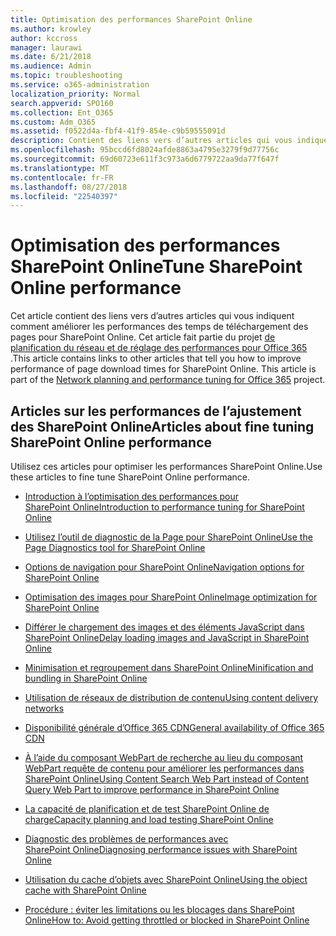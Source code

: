 ```yaml
---
title: Optimisation des performances SharePoint Online
ms.author: krowley
author: kccross
manager: laurawi
ms.date: 6/21/2018
ms.audience: Admin
ms.topic: troubleshooting
ms.service: o365-administration
localization_priority: Normal
search.appverid: SPO160
ms.collection: Ent_O365
ms.custom: Adm_O365
ms.assetid: f0522d4a-fbf4-41f9-854e-c9b59555091d
description: Contient des liens vers d’autres articles qui vous indiquent comment améliorer les performances des temps de téléchargement des pages pour SharePoint Online.
ms.openlocfilehash: 95bccd6fd8024afde8863a4795e3279f9d77756c
ms.sourcegitcommit: 69d60723e611f3c973a6d6779722aa9da77f647f
ms.translationtype: MT
ms.contentlocale: fr-FR
ms.lasthandoff: 08/27/2018
ms.locfileid: "22540397"
---
```

# <a name="tune-sharepoint-online-performance"></a><span data-ttu-id="e1f3c-103">Optimisation des performances SharePoint Online</span><span class="sxs-lookup"><span data-stu-id="e1f3c-103">Tune SharePoint Online performance</span></span>

<span data-ttu-id="e1f3c-p101">Cet article contient des liens vers d’autres articles qui vous indiquent comment améliorer les performances des temps de téléchargement des pages pour SharePoint Online. Cet article fait partie du projet [de planification du réseau et de réglage des performances pour Office 365](https://aka.ms/tune) .</span><span class="sxs-lookup"><span data-stu-id="e1f3c-p101">This article contains links to other articles that tell you how to improve performance of page download times for SharePoint Online. This article is part of the [Network planning and performance tuning for Office 365](https://aka.ms/tune) project.</span></span>
   
## <a name="articles-about-fine-tuning-sharepoint-online-performance"></a><span data-ttu-id="e1f3c-106">Articles sur les performances de l’ajustement des SharePoint Online</span><span class="sxs-lookup"><span data-stu-id="e1f3c-106">Articles about fine tuning SharePoint Online performance</span></span>

<span data-ttu-id="e1f3c-107">Utilisez ces articles pour optimiser les performances SharePoint Online.</span><span class="sxs-lookup"><span data-stu-id="e1f3c-107">Use these articles to fine tune SharePoint Online performance.</span></span>
  
- [<span data-ttu-id="e1f3c-108">Introduction à l’optimisation des performances pour SharePoint Online</span><span class="sxs-lookup"><span data-stu-id="e1f3c-108">Introduction to performance tuning for SharePoint Online</span></span>](introduction-to-performance-tuning-for-sharepoint-online.md)
    
- [<span data-ttu-id="e1f3c-109">Utilisez l’outil de diagnostic de la Page pour SharePoint Online</span><span class="sxs-lookup"><span data-stu-id="e1f3c-109">Use the Page Diagnostics tool for SharePoint Online</span></span>](page-diagnostics-for-spo.md)
    
- [<span data-ttu-id="e1f3c-110">Options de navigation pour SharePoint Online</span><span class="sxs-lookup"><span data-stu-id="e1f3c-110">Navigation options for SharePoint Online</span></span>](navigation-options-for-sharepoint-online.md)
    
- [<span data-ttu-id="e1f3c-111">Optimisation des images pour SharePoint Online</span><span class="sxs-lookup"><span data-stu-id="e1f3c-111">Image optimization for SharePoint Online</span></span>](image-optimization-for-sharepoint-online.md)
    
- [<span data-ttu-id="e1f3c-112">Différer le chargement des images et des éléments JavaScript dans SharePoint Online</span><span class="sxs-lookup"><span data-stu-id="e1f3c-112">Delay loading images and JavaScript in SharePoint Online</span></span>](delay-loading-images-and-javascript-in-sharepoint-online.md)
    
- [<span data-ttu-id="e1f3c-113">Minimisation et regroupement dans SharePoint Online</span><span class="sxs-lookup"><span data-stu-id="e1f3c-113">Minification and bundling in SharePoint Online</span></span>](minification-and-bundling-in-sharepoint-online.md)
    
- [<span data-ttu-id="e1f3c-114">Utilisation de réseaux de distribution de contenu</span><span class="sxs-lookup"><span data-stu-id="e1f3c-114">Using content delivery networks</span></span>](using-content-delivery-networks-with-sharepoint-online.md)
    
 - [<span data-ttu-id="e1f3c-115">Disponibilité générale d’Office 365 CDN</span><span class="sxs-lookup"><span data-stu-id="e1f3c-115">General availability of Office 365 CDN</span></span>](https://dev.office.com/blogs/general-availability-of-office-365-cdn)
    
- [<span data-ttu-id="e1f3c-116">À l’aide du composant WebPart de recherche au lieu du composant WebPart requête de contenu pour améliorer les performances dans SharePoint Online</span><span class="sxs-lookup"><span data-stu-id="e1f3c-116">Using Content Search Web Part instead of Content Query Web Part to improve performance in SharePoint Online</span></span>](using-content-search-web-part-instead-of-content-query-web-part-to-improve-perfo.md)
    
- [<span data-ttu-id="e1f3c-117">La capacité de planification et de test SharePoint Online de charge</span><span class="sxs-lookup"><span data-stu-id="e1f3c-117">Capacity planning and load testing SharePoint Online</span></span>](capacity-planning-and-load-testing-sharepoint-online.md)
    
- [<span data-ttu-id="e1f3c-118">Diagnostic des problèmes de performances avec SharePoint Online</span><span class="sxs-lookup"><span data-stu-id="e1f3c-118">Diagnosing performance issues with SharePoint Online</span></span>](diagnosing-performance-issues-with-sharepoint-online.md)
    
- [<span data-ttu-id="e1f3c-119">Utilisation du cache d’objets avec SharePoint Online</span><span class="sxs-lookup"><span data-stu-id="e1f3c-119">Using the object cache with SharePoint Online</span></span>](using-the-object-cache-with-sharepoint-online.md)
    
- [<span data-ttu-id="e1f3c-120">Procédure : éviter les limitations ou les blocages dans SharePoint Online</span><span class="sxs-lookup"><span data-stu-id="e1f3c-120">How to: Avoid getting throttled or blocked in SharePoint Online</span></span>](https://msdn.microsoft.com/en-us/library/office/dn889829.aspx)
    

